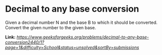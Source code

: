 # Decimal to any base conversion
Given a decimal number N and the base B to which it should be converted. Convert the given number to the given base.

**Link:** _https://www.geeksforgeeks.org/problems/decimal-to-any-base-conversion2440/1?page=1&difficulty=School&status=unsolved&sortBy=submissions_
